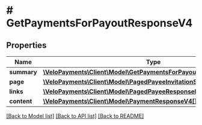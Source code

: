 # # GetPaymentsForPayoutResponseV4

## Properties

Name | Type | Description | Notes
------------ | ------------- | ------------- | -------------
**summary** | [**\VeloPayments\Client\Model\GetPaymentsForPayoutResponseV4Summary**](GetPaymentsForPayoutResponseV4Summary.md) |  | [optional]
**page** | [**\VeloPayments\Client\Model\PagedPayeeInvitationStatusResponsePage**](PagedPayeeInvitationStatusResponsePage.md) |  | [optional]
**links** | [**\VeloPayments\Client\Model\PagedPayeeResponseLinks[]**](PagedPayeeResponseLinks.md) |  | [optional]
**content** | [**\VeloPayments\Client\Model\PaymentResponseV4[]**](PaymentResponseV4.md) |  | [optional]

[[Back to Model list]](../../README.md#models) [[Back to API list]](../../README.md#endpoints) [[Back to README]](../../README.md)
